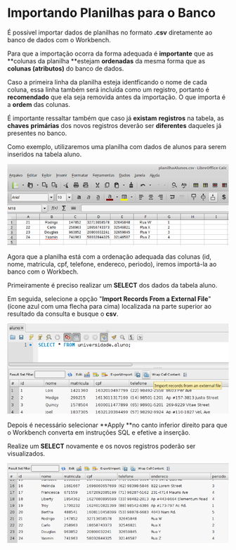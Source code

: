# Importando Planilhas para o Banco

É possível importar dados de planilhas no formato **.csv** diretamente ao banco de dados com o Workbench.

Para que a importação ocorra da forma adequada é **importante** que as **colunas da planilha **estejam **ordenadas** da mesma forma que as **colunas \(atributos\)** do banco de dados.

Caso a primeira linha da planilha esteja identficando o nome de cada coluna, essa linha também será incluída como um registro, portanto é **recomendado** que ela seja removida antes da importação. O que importa é a **ordem** das colunas.

É importante ressaltar também que caso já **existam** **registros** na tabela, as **chaves** **primárias** dos novos registros deverão ser **diferentes** daqueles já presentes no banco.

Como exemplo, utilizaremos uma planilha com dados de alunos para serem inseridos na tabela aluno.

![](/assets/planilhaAlunos.png)

Agora que a planilha está com a ordenação adequada das colunas \(id, nome, matricula, cpf, telefone, endereco, periodo\), iremos importá-la ao banco com o Workbech.

Primeiramente é preciso realizar um **SELECT** dos dados da tabela aluno.

Em seguida, selecione a opção "**Import Records From a External File**"  \(ícone azul com uma flecha para cima\) localizada na parte superior ao resultado da consulta e busque o **csv**.

![](/assets/importExternalFile.png)

Depois  é necessário selecionar **Apply **no canto inferior direito para que o Workbench converta em instruções SQL e efetive a inserção.

Realize um **SELECT** novamente e os novos registros poderão ser visualizados.

![](/assets/selectAlunosImportFeito.png)

